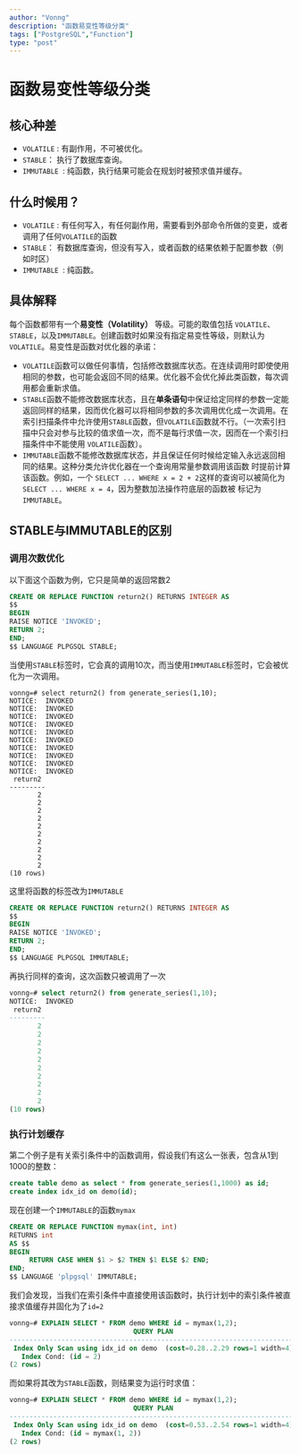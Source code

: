 ```yaml
---
author: "Vonng"
description: "函数易变性等级分类"
tags: ["PostgreSQL","Function"]
type: "post"
---
```




# 函数易变性等级分类



## 核心种差

* `VOLATILE` : 有副作用，不可被优化。
* `STABLE`： 执行了数据库查询。
* `IMMUTABLE `: 纯函数，执行结果可能会在规划时被预求值并缓存。



## 什么时候用？

- `VOLATILE` : 有任何写入，有任何副作用，需要看到外部命令所做的变更，或者调用了任何`VOLATILE`的函数
- `STABLE`： 有数据库查询，但没有写入，或者函数的结果依赖于配置参数（例如时区）
- `IMMUTABLE `: 纯函数。



## 具体解释

每个函数都带有一个**易变性（Volatility）** 等级。可能的取值包括 `VOLATILE`、`STABLE`，以及`IMMUTABLE`。创建函数时如果没有指定易变性等级，则默认为 `VOLATILE`。易变性是函数对优化器的承诺：

- `VOLATILE`函数可以做任何事情，包括修改数据库状态。在连续调用时即使使用相同的参数，也可能会返回不同的结果。优化器不会优化掉此类函数，每次调用都会重新求值。
- `STABLE`函数不能修改数据库状态，且在**单条语句**中保证给定同样的参数一定能返回同样的结果，因而优化器可以将相同参数的多次调用优化成一次调用。在索引扫描条件中允许使用`STABLE`函数，但`VOLATILE`函数就不行。（一次索引扫描中只会对参与比较的值求值一次，而不是每行求值一次，因而在一个索引扫描条件中不能使用 `VOLATILE`函数）。
- `IMMUTABLE`函数不能修改数据库状态，并且保证任何时候给定输入永远返回相同的结果。这种分类允许优化器在一个查询用常量参数调用该函数 时提前计算该函数。例如，一个 `SELECT ... WHERE x = 2 + 2`这样的查询可以被简化为`SELECT ... WHERE x = 4`，因为整数加法操作符底层的函数被 标记为`IMMUTABLE`。



## STABLE与IMMUTABLE的区别

### 调用次数优化

以下面这个函数为例，它只是简单的返回常数2

```sql
CREATE OR REPLACE FUNCTION return2() RETURNS INTEGER AS
$$
BEGIN
RAISE NOTICE 'INVOKED';
RETURN 2;
END;
$$ LANGUAGE PLPGSQL STABLE;
```

当使用`STABLE`标签时，它会真的调用10次，而当使用`IMMUTABLE`标签时，它会被优化为一次调用。

```
vonng=# select return2() from generate_series(1,10);
NOTICE:  INVOKED
NOTICE:  INVOKED
NOTICE:  INVOKED
NOTICE:  INVOKED
NOTICE:  INVOKED
NOTICE:  INVOKED
NOTICE:  INVOKED
NOTICE:  INVOKED
NOTICE:  INVOKED
NOTICE:  INVOKED
 return2
---------
       2
       2
       2
       2
       2
       2
       2
       2
       2
       2
(10 rows)
```

这里将函数的标签改为`IMMUTABLE`

```sql
CREATE OR REPLACE FUNCTION return2() RETURNS INTEGER AS
$$
BEGIN
RAISE NOTICE 'INVOKED';
RETURN 2;
END;
$$ LANGUAGE PLPGSQL IMMUTABLE;
```

再执行同样的查询，这次函数只被调用了一次

```sql
vonng=# select return2() from generate_series(1,10);
NOTICE:  INVOKED
 return2
---------
       2
       2
       2
       2
       2
       2
       2
       2
       2
       2
(10 rows)
```

### 执行计划缓存

第二个例子是有关索引条件中的函数调用，假设我们有这么一张表，包含从1到1000的整数：

```sql
create table demo as select * from generate_series(1,1000) as id;
create index idx_id on demo(id);
```

现在创建一个`IMMUTABLE`的函数`mymax`

```sql
CREATE OR REPLACE FUNCTION mymax(int, int)
RETURNS int
AS $$
BEGIN
     RETURN CASE WHEN $1 > $2 THEN $1 ELSE $2 END;
END;
$$ LANGUAGE 'plpgsql' IMMUTABLE;
```

我们会发现，当我们在索引条件中直接使用该函数时，执行计划中的索引条件被直接求值缓存并固化为了`id=2`

```sql
vonng=# EXPLAIN SELECT * FROM demo WHERE id = mymax(1,2);
                               QUERY PLAN
------------------------------------------------------------------------
 Index Only Scan using idx_id on demo  (cost=0.28..2.29 rows=1 width=4)
   Index Cond: (id = 2)
(2 rows)
```

而如果将其改为`STABLE`函数，则结果变为运行时求值：

```sql
vonng=# EXPLAIN SELECT * FROM demo WHERE id = mymax(1,2);
                               QUERY PLAN
------------------------------------------------------------------------
 Index Only Scan using idx_id on demo  (cost=0.53..2.54 rows=1 width=4)
   Index Cond: (id = mymax(1, 2))
(2 rows)
```





